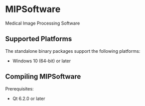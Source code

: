# MIPSoftware

Medical Image Processing Software

## Supported Platforms

The standalone binary packages support the following platforms:

* Windows 10 (64-bit) or later

## Compiling MIPSoftware

Prerequisites:

* Qt 6.2.0 or later
